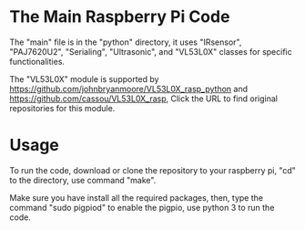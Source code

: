 # The Main Raspberry Pi Code
The "main" file is in the "python" directory, it uses "IRsensor", "PAJ7620U2", "Serialing", "Ultrasonic", and "VL53L0X" classes for specific functionalities.


The "VL53L0X" module is supported by https://github.com/johnbryanmoore/VL53L0X_rasp_python and https://github.com/cassou/VL53L0X_rasp, Click the URL to find original repositories for this module.

# Usage
To run the code, download or clone the repository to your raspberry pi, "cd" to the directory, use command "make".

 Make sure you have install all the required packages, then, type the command "sudo pigpiod" to enable the pigpio, use python 3 to run the code.
